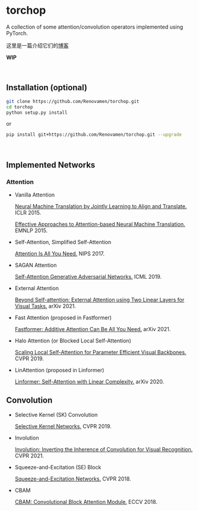 # torchop

A collection of some attention/convolution operators implemented using PyTorch.

这里是一篇介绍它们的[博客](https://zxh.io/post/2021/08/31/attention-conv/)

**WIP**


&nbsp;

## Installation (optional)

```bash
git clone https://github.com/Renovamen/torchop.git
cd torchop
python setup.py install
```

or

```bash
pip install git+https://github.com/Renovamen/torchop.git --upgrade
```


&nbsp;

## Implemented Networks

### Attention

- Vanilla Attention

  [Neural Machine Translation by Jointly Learning to Align and Translate.](https://arxiv.org/abs/1409.0473) ICLR 2015.

  [Effective Approaches to Attention-based Neural Machine Translation.](https://arxiv.org/abs/1508.04025) EMNLP 2015.

- Self-Attention, Simplified Self-Attention

  [Attention Is All You Need.](https://arxiv.org/abs/1706.03762) NIPS 2017.

- SAGAN Attention

  [Self-Attention Generative Adversarial Networks.](https://arxiv.org/abs/1805.08318) ICML 2019.

- External Attention

  [Beyond Self-attention: External Attention using Two Linear Layers for Visual Tasks.](https://arxiv.org/abs/2105.02358) arXiv 2021.

- Fast Attention (proposed in Fastformer)

  [Fastformer: Additive Attention Can Be All You Need.](https://arxiv.org/abs/2108.09084) arXiv 2021.

- Halo Attention (or Blocked Local Self-Attention)

  [Scaling Local Self-Attention for Parameter Efficient Visual Backbones.](https://arxiv.org/abs/2103.12731) CVPR 2019.

- LinAttention (proposed in Linformer)

  [Linformer: Self-Attention with Linear Complexity.](https://arxiv.org/abs/2006.04768) arXiv 2020.


## Convolution

- Selective Kernel (SK) Convolution

  [Selective Kernel Networks.](https://arxiv.org/abs/1903.06586) CVPR 2019.

- Involution

  [Involution: Inverting the Inherence of Convolution for Visual Recognition.](https://arxiv.org/abs/2103.06255) CVPR 2021.

- Squeeze-and-Excitation (SE) Block

  [Squeeze-and-Excitation Networks.](https://arxiv.org/abs/1709.01507) CVPR 2018.

- CBAM

  [CBAM: Convolutional Block Attention Module.](https://arxiv.org/abs/1807.06521) ECCV 2018.

